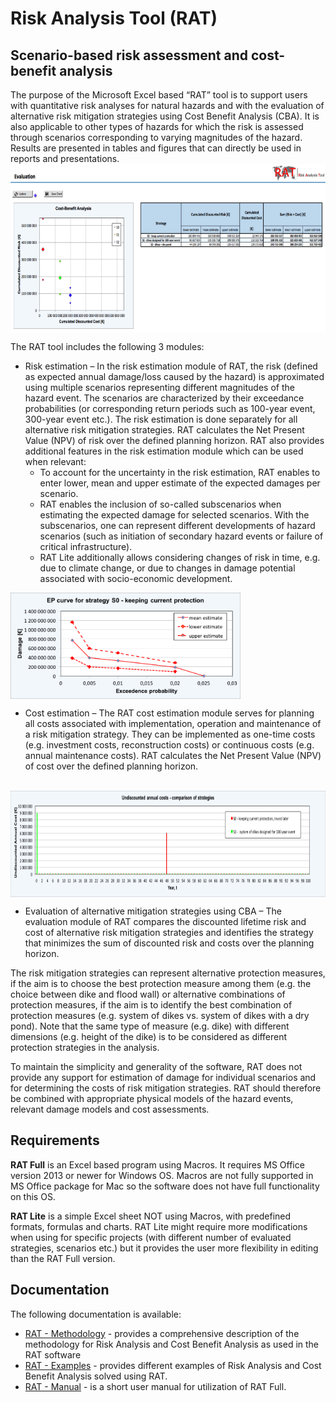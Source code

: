 # Risk Analysis Tool (RAT)

## Scenario-based risk assessment and cost-benefit analysis

The purpose of the Microsoft Excel based “RAT” tool is to support users with quantitative risk analyses for natural hazards and with the evaluation of alternative risk mitigation strategies using Cost Benefit Analysis (CBA). It is also applicable to other types of hazards for which the risk is assessed through scenarios corresponding to varying magnitudes of the hazard. Results are presented in tables and figures that can directly be used in reports and presentations.
</br> 
<img src="./images/rat_evaluation_pic.webp" align="center" height="270">
</br> 

The RAT tool includes the following 3 modules:

* Risk estimation – In the risk estimation module of RAT, the risk (defined as expected annual damage/loss caused by the hazard) is approximated using multiple scenarios representing different magnitudes of the hazard event. The scenarios are characterized by their exceedance probabilities (or corresponding return periods such as 100-year event, 300-year event etc.). The risk estimation is done separately for all alternative risk mitigation strategies. RAT calculates the Net Present Value (NPV) of risk over the defined planning horizon. RAT also provides additional features in the risk estimation module which can be used when relevant:
    - To account for the uncertainty in the risk estimation, RAT enables to enter lower, mean and upper estimate of the expected damages per scenario.
    - RAT enables the inclusion of so-called subscenarios when estimating the expected damage for selected scenarios. With the subscenarios, one can represent different developments of hazard scenarios (such as initiation of secondary hazard events or failure of critical infrastructure).
    - RAT Lite additionally allows considering changes of risk in time, e.g. due to climate change, or due to changes in damage potential associated with socio-economic development.

<img src="./images/rat_curve_pic.webp" align="center" height="170">
</br> 

* Cost estimation – The RAT cost estimation module serves for planning all costs associated with implementation, operation and maintenance of a risk mitigation strategy. They can be implemented as one-time costs (e.g. investment costs, reconstruction costs) or continuous costs (e.g. annual maintenance costs). RAT calculates the Net Present Value (NPV) of cost over the defined planning horizon.

</br> 
<img src="./images/rat_comparison_pic.webp" align="center" height="170">
</br> 

* Evaluation of alternative mitigation strategies using CBA – The evaluation module of RAT compares the discounted lifetime risk and cost of alternative risk mitigation strategies and identifies the strategy that minimizes the sum of discounted risk and costs over the planning horizon.

The risk mitigation strategies can represent alternative protection measures, if the aim is to choose the best protection measure among them (e.g. the choice between dike and flood wall) or alternative combinations of protection measures, if the aim is to identify the best combination of protection measures (e.g. system of dikes vs. system of dikes with a dry pond). Note that the same type of measure (e.g. dike) with different dimensions (e.g. height of the dike) is to be considered as different protection strategies in the analysis.

To maintain the simplicity and generality of the software, RAT does not provide any support for estimation of damage for individual scenarios and for determining the costs of risk mitigation strategies. RAT should therefore be combined with appropriate physical models of the hazard events, relevant damage models and cost assessments.


## Requirements

**RAT Full** is an Excel based program using Macros. It requires MS Office version 2013 or newer for Windows OS. Macros are not fully supported in MS Office package for Mac so the software does not have full functionality on this OS.

**RAT Lite** is a simple Excel sheet NOT using Macros, with predefined formats, formulas and charts. RAT Lite might require more modifications when using for specific projects (with different number of evaluated strategies, scenarios etc.) but it provides the user more flexibility in editing than the RAT Full version.


## Documentation

The following documentation is available:

* [RAT - Methodology](./doc_files/RAT-Methodology.pdf) - provides a comprehensive description of the methodology for Risk Analysis and Cost Benefit Analysis as used in the RAT software
* [RAT - Examples](./doc_files/RAT-Examples.pdf) - provides different examples of Risk Analysis and Cost Benefit Analysis solved using RAT.
* [RAT - Manual](./doc_files/RAT-Manual.pdf) - is a short user manual for utilization of RAT Full.




